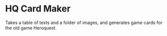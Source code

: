 # HQ Card Maker
Takes a table of texts and a folder of images, and generates game cards for the old game Heroquest.
